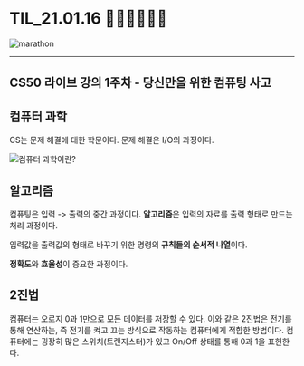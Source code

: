 # TIL_21.01.16 🏃🏽‍♂️🏃🏽‍♂️

<img src="https://media.vlpt.us/images/kdo0129/post/29ca955c-708b-4ed6-8e6d-8384dd9bc755/marathon-3753907_960_720.jpg" alt="marathon" />

---

## CS50 라이브 강의 1주차 - 당신만을 위한 컴퓨팅 사고

## 컴퓨터 과학

CS는 문제 해결에 대한 학문이다. 문제 해결은 I/O의 과정이다.

![컴퓨터 과학이란?](https://images.velog.io/images/kdo0129/post/198c68f2-0266-4d69-b7dd-80f75409d1b9/image.png)

## 알고리즘

컴퓨팅은 입력 -> 출력의 중간 과정이다.
**알고리즘**은 입력의 자료를 출력 형태로 만드는 처리 과정이다.

입력값을 출력값의 형태로 바꾸기 위한 명령의 **규칙들의 순서적 나열**이다.

**정확도**와 **효율성**이 중요한 과정이다.

## 2진법

컴퓨터는 오로지 0과 1만으로 모든 데이터를 저장할 수 있다.
이와 같은 2진법은 전기를 통해 연산하는, 즉 전기를 켜고 끄는 방식으로 작동하는 컴퓨터에게 적합한 방법이다.
컴퓨터에는 굉장히 많은 스위치(트랜지스터)가 있고 On/Off 상태를 통해 0과 1을 표현한다.
